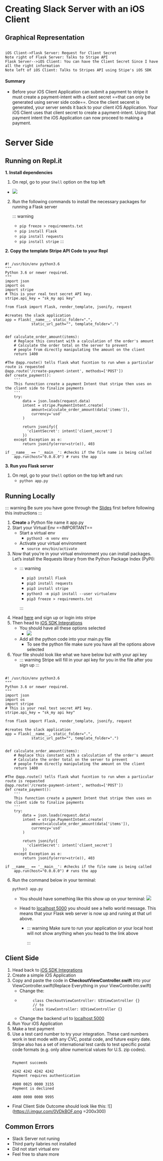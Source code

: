 # Creating Slack Server with an iOS Client

## Graphical Representation 

``` sequence

iOS Client->Flask Server: Request for Client Secret
Note right of Flask Server: Talks to Stripe API
Flask Server-->iOS Client: You can have the Client Secret Since I have all the right information
Note left of iOS Client: Talks to Stripes API using Stipe's iOS SDK

```
#### Summary

- Before your iOS Client Application can submit a payment to stripe it must create a payment-intent with a client secret ==that can only be generated using server side code==. Once the client seceret is generated, your server sends it back to your client iOS Application. Your iOS Client uses that client secret  to create a payment-intent. Using that payment intent the iOS Application can now proceed to making a payment.


# Server Side

## Running on Repl.it

**1. Install dependencies**

1. On repl, go to your `Shell` option on the top left
  - ![](https://i.imgur.com/UgSVAoE.png)
2. Run the following commands to install the necessary packages for running a Flask server
    
    ::: warning
      - `pip freeze > requirements.txt`
      - `pip install Flask`
      - `pip install requests`
      - `pip install stripe`
    :::


**2. Copy the template Stripe API Code to your Repl**

``` python=

#! /usr/bin/env python3.6
"""
Python 3.6 or newer required.
"""
import json
import os
import stripe
# This is your real test secret API key.
stripe.api_key = "sk_my api key"

from flask import Flask, render_template, jsonify, request

#creates the slack application 
app = Flask(__name__, static_folder=".",
            static_url_path="", template_folder=".")


def calculate_order_amount(items):
    # Replace this constant with a calculation of the order's amount
    # Calculate the order total on the server to prevent
    # people from directly manipulating the amount on the client
    return 1400

#The @app.route() tells flask what fucntion to run when a particular route is requested
@app.route('/create-payment-intent', methods=['POST'])
def create_payment():
    '''
    This funnction create a payment Intent that stripe then uses on the client side to finalize payments
    '''
    try:
        data = json.loads(request.data)
        intent = stripe.PaymentIntent.create(
            amount=calculate_order_amount(data['items']),
            currency='usd'
        )

        return jsonify({
          'clientSecret': intent['client_secret']
        })
    except Exception as e:
        return jsonify(error=str(e)), 403

if __name__ == '__main__': #checks if the file name is being called
    app.run(host="0.0.0.0") # runs the app 
```

**3. Run you Flask server**

1. On repl, go to your `Shell` option on the top left and run:
    - `python app.py`


## Running Locally 
::: warning
 Be sure you have gone through the [Slides](https://docs.google.com/presentation/d/1mrHnMqVBasNG5_VF576c9o81Qxx25vR17HArpSuRLCw/edit?usp=sharing) first before following this instructions
:::
1.  **Create** a Python file name it app.py
4. Start your Virtual Env ==IMPORTANT==
    - Start a virtual env 
      - `python3 -m venv env`
    - Activate your virtual environment 
      - `source env/bin/activate`
5.  Now that you’re in your virtual environment you can install packages. Let’s install the Requests library from the Python Package Index (PyPI): 
    - ::: warning
    
        - ```pip3 install Flask```
        - ```pip3 install requests```
        - ```pip3 install stripe```
        - ```python3 -m pip3 install --user virtualenv```
        - ```pip3 freeze > requirements.txt```
            
        :::
5.  Head [here](https://dashboard.stripe.com/login?redirect=https://stripe.com/docs) and sign up or login into stripe
6. Then head to [iOS SDK Integrations](https://stripe.com/docs/payments/integration-builder)
    - You should have all these options selected
        - ![](https://i.imgur.com/BPJTBDB.png)
    - Add all the python code into your main.py file
        - To see the python file make sure you have all the options above selected 
7. Your file should look like what we have below but with  your api key
    - ::: warning
         Stripe will fill in your api key for you in the file after you sign up
        :::
``` python=

#! /usr/bin/env python3.6
"""
Python 3.6 or newer required.
"""
import json
import os
import stripe
# This is your real test secret API key.
stripe.api_key = "sk_my api key"

from flask import Flask, render_template, jsonify, request

#creates the slack application 
app = Flask(__name__, static_folder=".",
            static_url_path="", template_folder=".")


def calculate_order_amount(items):
    # Replace this constant with a calculation of the order's amount
    # Calculate the order total on the server to prevent
    # people from directly manipulating the amount on the client
    return 1400

#The @app.route() tells flask what fucntion to run when a particular route is requested
@app.route('/create-payment-intent', methods=['POST'])
def create_payment():
    '''
    This funnction create a payment Intent that stripe then uses on the client side to finalize payments
    '''
    try:
        data = json.loads(request.data)
        intent = stripe.PaymentIntent.create(
            amount=calculate_order_amount(data['items']),
            currency='usd'
        )

        return jsonify({
          'clientSecret': intent['client_secret']
        })
    except Exception as e:
        return jsonify(error=str(e)), 403

if __name__ == '__main__': #checks if the file name is being called
    app.run(host="0.0.0.0") # runs the app 
```


6. Run the command below in your terminal:
     ```bash=
     python3 app.py
     ```
     - You should have something like this show up on your terminal:
        ![](https://i.imgur.com/dL7jWTy.png)
        
    - Head to [localhost 5000](http://127.0.0.1:5000) you should see a hello world message. This means that your Flask web server is now up and runing at that url above.
        - ::: warning
            Make sure to run your application or your local host will not show anything when you head to the link above
        
            :::

## Client Side 
1. Head back to [iOS SDK Integrations](https://stripe.com/docs/payments/integration-builder)
2. Create a simple iOS Application
3. Copy and paste the code in **CheckoutViewController.swift** into your ViewController.swift(Replace Everything in your ViewController.swift)
    - Change the:
    - ```swift=
            class CheckoutViewController: UIViewController {}
            // to 
            class ViewController: UIViewController {}
        ```
    - Change the backend url to [localhost 5000](http://127.0.0.1:5000)
4. Run Your iOS Application
5. Make a test payment
6. Use a test card number to try your integration. These card numbers work in test mode with any CVC, postal code, and future expiry date. Stripe also has a set of international test cards to test specific postal code formats (e.g. only allow numerical values for U.S. zip codes).
    ```

    Payment succeeds

    4242 4242 4242 4242
    Payment requires authentication

    4000 0025 0000 3155
    Payment is declined

    4000 0000 0000 9995
    ```
- Final Client Side Outcome should look like this: 
     ![](https://i.imgur.com/0VDkBOF.png =200x300)


## Common Errors
- Slack Server not runing
- Third party liabries not installed 
- Did not start virtual env 
- Feel free to share more
        
        
